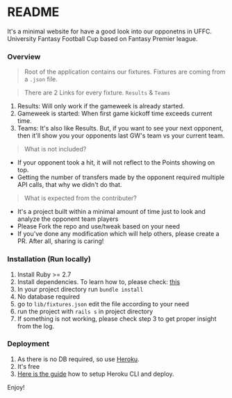 # README

It's a minimal website for have a good look into our opponetns in UFFC. 
University Fantasy Football Cup based on Fantasy Premier league.

### Overview

> Root of the application contains our fixtures. Fixtures are coming from a `.json` file.

> There are 2 Links for every fixture. `Results` & `Teams`

1. Results: Will only work if the gameweek is already started. 
2. Gameweek is started: When first game kickoff time exceeds current time.
3. Teams: It's also like Results. But, if you want to see your next opponent, then it'll show you your opponents last GW's team vs your current team.

> What is not included?
- If your opponent took a hit, it will not reflect to the Points showing on top.
- Getting the number of transfers made by the opponent required multiple API calls, that why we didn't do that.

> What is expected from the contributer? 
- It's a project built within a minimal amount of time just to look and analyze the opponent team players
- Please Fork the repo and use/tweak based on your need
- If you've done any modification which will help others, please create a PR. After all, sharing is caring! 


### Installation (Run locally)

1. Install Ruby >= 2.7
2. Install dependencies. To learn how to, please check: [this](https://bokdharmik.wordpress.com/2015/06/27/%e0%a6%89%e0%a6%ac%e0%a7%81%e0%a6%a8%e0%a7%8d%e0%a6%9f%e0%a7%81%e0%a6%a4%e0%a7%87-ruby-on-rails-%e0%a6%b8%e0%a7%87%e0%a6%9f%e0%a6%be%e0%a6%aa/)
3. In your project directory run `bundle install`
4. No database required
5. go to `lib/fixtures.json` edit the file according to your need
6. run the project with `rails s` in project directory
7. If something is not working, please check step 3 to get proper insight from the log.

### Deployment

1. As there is no DB required, so use [Heroku](https://dashboard.heroku.com/login).
2. It's free
3. [Here is the guide](https://devcenter.heroku.com/articles/getting-started-with-rails5) how to setup Heroku CLI and deploy.



Enjoy! 
 